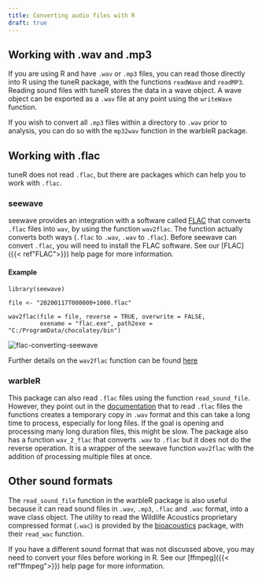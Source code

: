 ```yaml
---
title: Converting audio files with R
draft: true
---
```

## Working with .wav and .mp3

If you are using R and have `.wav` or `.mp3` files, you can read those
directly into R using the tuneR package, with the functions `readWave` and
`readMP3`. Reading sound files with tuneR stores the data in a wave object. A
wave object can be exported as a `.wav` file at any point using the `writeWave`
function.

If you wish to convert all `.mp3` files within a directory to `.wav` prior to
analysis, you can do so with the `mp32wav` function in the warbleR package. 

## Working with .flac
tuneR does not read `.flac`, but there are packages which can help you to
work with `.flac`. 

### seewave
seewave provides an integration with a software called
[FLAC](https://xiph.org/flac/index.html) that converts `.flac` files into `wav`,
by using the function `wav2flac`. The function actually converts both ways
(`.flac` to `.wav`, `.wav` to `.flac`). Before seewave can convert `.flac`, you
will need to install the FLAC software. See our [FLAC]({{< ref"FLAC">}}) help
page for more information. 

#### Example    
```
library(seewave)

file <- "20200117T000000+1000.flac"

wav2flac(file = file, reverse = TRUE, overwrite = FALSE, 
         exename = "flac.exe", path2exe = "C:/ProgramData/chocolatey/bin")
```

![flac-converting-seewave](flac-converting-seewave.JPG) 

Further details on the `wav2flac` function can be found
[here](https://rdrr.io/cran/seewave/man/wav2flac.html)

### warbleR
This package can also read `.flac` files using the function `read_sound_file`.
However, they point out in the
[documentation](https://cran.r-project.org/web/packages/warbleR/warbleR.pdf)
that to read `.flac` files the functions creates a temporary copy in `.wav`
format and this can take a long time to process, especially for long files. If
the goal is opening and processing many long duration files, this might be slow.
The package also has a function `wav_2_flac` that converts `.wav` to `.flac` but
it does not do the reverse operation. It is a wrapper of the seewave function
`wav2flac` with the addition of processing multiple files at once.

## Other sound formats
The `read_sound_file` function in the warbleR package is also useful because it
can read sound files in `.wav`, `.mp3`, `.flac` and `.wac` format, into a wave
class object. The utility to read the Wildlife Acoustics proprietary compressed
format (`.wac`) is provided by the
[bioacoustics](https://cran.r-project.org/web/packages/bioacoustics/index.html)
package, with their `read_wac` function.  

If you have a different sound format that was not discussed above, you may need
to convert your files before working in R. See our [ffmpeg]({{< ref"ffmpeg">}})
help page for more information. 